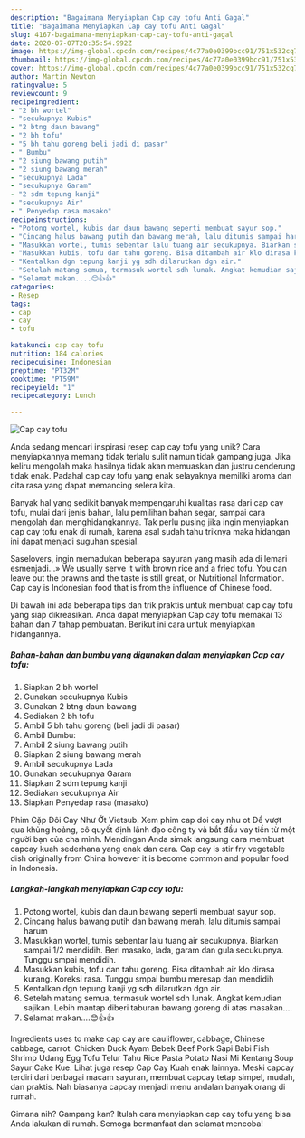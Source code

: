 ```yaml
---
description: "Bagaimana Menyiapkan Cap cay tofu Anti Gagal"
title: "Bagaimana Menyiapkan Cap cay tofu Anti Gagal"
slug: 4167-bagaimana-menyiapkan-cap-cay-tofu-anti-gagal
date: 2020-07-07T20:35:54.992Z
image: https://img-global.cpcdn.com/recipes/4c77a0e0399bcc91/751x532cq70/cap-cay-tofu-foto-resep-utama.jpg
thumbnail: https://img-global.cpcdn.com/recipes/4c77a0e0399bcc91/751x532cq70/cap-cay-tofu-foto-resep-utama.jpg
cover: https://img-global.cpcdn.com/recipes/4c77a0e0399bcc91/751x532cq70/cap-cay-tofu-foto-resep-utama.jpg
author: Martin Newton
ratingvalue: 5
reviewcount: 9
recipeingredient:
- "2 bh wortel"
- "secukupnya Kubis"
- "2 btng daun bawang"
- "2 bh tofu"
- "5 bh tahu goreng beli jadi di pasar"
- " Bumbu"
- "2 siung bawang putih"
- "2 siung bawang merah"
- "secukupnya Lada"
- "secukupnya Garam"
- "2 sdm tepung kanji"
- "secukupnya Air"
- " Penyedap rasa masako"
recipeinstructions:
- "Potong wortel, kubis dan daun bawang seperti membuat sayur sop."
- "Cincang halus bawang putih dan bawang merah, lalu ditumis sampai harum"
- "Masukkan wortel, tumis sebentar lalu tuang air secukupnya. Biarkan sampai 1/2 mendidih. Beri masako, lada, garam dan gula secukupnya. Tunggu smpai mendidih."
- "Masukkan kubis, tofu dan tahu goreng. Bisa ditambah air klo dirasa kurang. Koreksi rasa. Tunggu smpai bumbu meresap dan mendidih"
- "Kentalkan dgn tepung kanji yg sdh dilarutkan dgn air."
- "Setelah matang semua, termasuk wortel sdh lunak. Angkat kemudian sajikan. Lebih mantap diberi taburan bawang goreng di atas masakan...."
- "Selamat makan....😊👍👍"
categories:
- Resep
tags:
- cap
- cay
- tofu

katakunci: cap cay tofu 
nutrition: 184 calories
recipecuisine: Indonesian
preptime: "PT32M"
cooktime: "PT59M"
recipeyield: "1"
recipecategory: Lunch

---
```



![Cap cay tofu](https://img-global.cpcdn.com/recipes/4c77a0e0399bcc91/751x532cq70/cap-cay-tofu-foto-resep-utama.jpg)

Anda sedang mencari inspirasi resep cap cay tofu yang unik? Cara menyiapkannya memang tidak terlalu sulit namun tidak gampang juga. Jika keliru mengolah maka hasilnya tidak akan memuaskan dan justru cenderung tidak enak. Padahal cap cay tofu yang enak selayaknya memiliki aroma dan cita rasa yang dapat memancing selera kita.

Banyak hal yang sedikit banyak mempengaruhi kualitas rasa dari cap cay tofu, mulai dari jenis bahan, lalu pemilihan bahan segar, sampai cara mengolah dan menghidangkannya. Tak perlu pusing jika ingin menyiapkan cap cay tofu enak di rumah, karena asal sudah tahu triknya maka hidangan ini dapat menjadi suguhan spesial.

Saselovers, ingin memadukan beberapa sayuran yang masih ada di lemari esmenjadi…» We usually serve it with brown rice and a fried tofu. You can leave out the prawns and the taste is still great, or Nutritional Information. Cap cay is Indonesian food that is from the influence of Chinese food.


Di bawah ini ada beberapa tips dan trik praktis untuk membuat cap cay tofu yang siap dikreasikan. Anda dapat menyiapkan Cap cay tofu memakai 13 bahan dan 7 tahap pembuatan. Berikut ini cara untuk menyiapkan hidangannya.

<!--inarticleads1-->

##### Bahan-bahan dan bumbu yang digunakan dalam menyiapkan Cap cay tofu:

1. Siapkan 2 bh wortel
1. Gunakan secukupnya Kubis
1. Gunakan 2 btng daun bawang
1. Sediakan 2 bh tofu
1. Ambil 5 bh tahu goreng (beli jadi di pasar)
1. Ambil  Bumbu:
1. Ambil 2 siung bawang putih
1. Siapkan 2 siung bawang merah
1. Ambil secukupnya Lada
1. Gunakan secukupnya Garam
1. Siapkan 2 sdm tepung kanji
1. Sediakan secukupnya Air
1. Siapkan  Penyedap rasa (masako)


Phim Cặp Đôi Cay Như Ớt Vietsub. Xem phim cap doi cay nhu ot Để vượt qua khủng hoảng, cô quyết định lãnh đạo công ty và bắt đầu vay tiền từ một người bạn của cha mình. Mendingan Anda simak langsung cara membuat capcay kuah sederhana yang enak dan cara. Cap cay is stir fry vegetable dish originally from China however it is become common and popular food in Indonesia. 

<!--inarticleads2-->

##### Langkah-langkah menyiapkan Cap cay tofu:

1. Potong wortel, kubis dan daun bawang seperti membuat sayur sop.
1. Cincang halus bawang putih dan bawang merah, lalu ditumis sampai harum
1. Masukkan wortel, tumis sebentar lalu tuang air secukupnya. Biarkan sampai 1/2 mendidih. Beri masako, lada, garam dan gula secukupnya. Tunggu smpai mendidih.
1. Masukkan kubis, tofu dan tahu goreng. Bisa ditambah air klo dirasa kurang. Koreksi rasa. Tunggu smpai bumbu meresap dan mendidih
1. Kentalkan dgn tepung kanji yg sdh dilarutkan dgn air.
1. Setelah matang semua, termasuk wortel sdh lunak. Angkat kemudian sajikan. Lebih mantap diberi taburan bawang goreng di atas masakan....
1. Selamat makan....😊👍👍


Ingredients uses to make cap cay are cauliflower, cabbage, Chinese cabbage, carrot. Chicken Duck Ayam Bebek Beef Pork Sapi Babi Fish Shrimp Udang Egg Tofu Telur Tahu Rice Pasta Potato Nasi Mi Kentang Soup Sayur Cake Kue. Lihat juga resep Cap Cay Kuah enak lainnya. Meski capcay terdiri dari berbagai macam sayuran, membuat capcay tetap simpel, mudah, dan praktis. Nah biasanya capcay menjadi menu andalan banyak orang di rumah. 

Gimana nih? Gampang kan? Itulah cara menyiapkan cap cay tofu yang bisa Anda lakukan di rumah. Semoga bermanfaat dan selamat mencoba!
